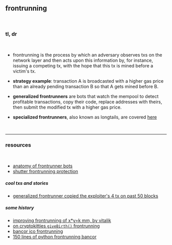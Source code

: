 ## frontrunning 

<br>

### tl, dr

<br>


* frontrunning is the process by which an adversary observes txs on the network layer and then acts upon this information by, for instance, issuing a competing tx, with the hope that this tx is mined before a victim's tx.

* **strategy example**: transaction A is broadcasted with a higher gas price than an already pending transaction B so that A gets mined before B.


* **generalized frontrunners** are bots that watch the mempool to detect profitable transactions, copy their code, replace addresses with theirs, then submit the modified tx with a higher gas price.

* **specialized frontrunners**, also known as longtails, are covered [here](https://github.com/go-outside-labs/mev-toolkit/tree/main/longtails)

<br>

---

### resources

<br>

* [anatomy of frontrunner bots](https://github.com/go-outside-labs/mev-toolkit/blob/main/MEV_searchers/bots/frontrunners.md)
* [shutter frontrunning protection](https://github.com/shutter-network/shutter)

##### cool txs and stories

* [generalized frontrunner copied the exploiter's 4 tx on past 50 blocks](https://twitter.com/bertcmiller/status/1613257826654392320)


##### some history

* [improving frontrunning of x*y=k mm, by vitalik](https://ethresear.ch/t/improving-front-running-resistance-of-x-y-k-market-makers/1281)
* [on cryptokitties `giveBirth()` frontrunning](https://maven11.substack.com/p/modular-mev-part-1the-introduction)
* [bancor ico frontrunning](https://hackingdistributed.com/2017/06/19/bancor-is-flawed/?ref=hackernoon.com)
* [150 lines of python frontrunning bancor](https://hackernoon.com/front-running-bancor-in-150-lines-of-python-with-ethereum-api-d5e2bfd0d798)
